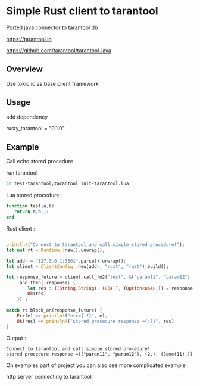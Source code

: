# Simple Rust client to tarantool  

Ported java connector to tarantool db 
 
https://tarantool.io

https://github.com/tarantool/tarantool-java

## Overview

Use tokio.io as base client framework

## Usage

add dependency

rusty_tarantool = "0.1.0"

## Example

Call echo stored procedure

run tarantool

```bash
cd test-tarantool;tarantool init-tarantool.lua
```


Lua stored procedure: 
```lua
function test(a,b)
   return a,b,11
end

```

Rust client :

```rust

println!("Connect to tarantool and call simple stored procedure!");
let mut rt = Runtime::new().unwrap();

let addr = "127.0.0.1:3301".parse().unwrap();
let client = ClientConfig::new(addr, "rust", "rust").build();

let response_future = client.call_fn2("test", &("param11", "param12") , &2)
    .and_then(|response| {
        let res : ((String,String), (u64,), (Option<u64>,)) = response.decode_trio()?;
        Ok(res)
    }) ;

match rt.block_on(response_future) {
    Err(e) => println!("err={:?}", e),
    Ok(res) => println!("stored procedure response ={:?}", res)
}

```

Output :

```log
Connect to tarantool and call simple stored procedure!
stored procedure response =(("param11", "param12"), (2,), (Some(11),))
```

On examples part of project you can also see more complicated example :

http server connecting to tarantool